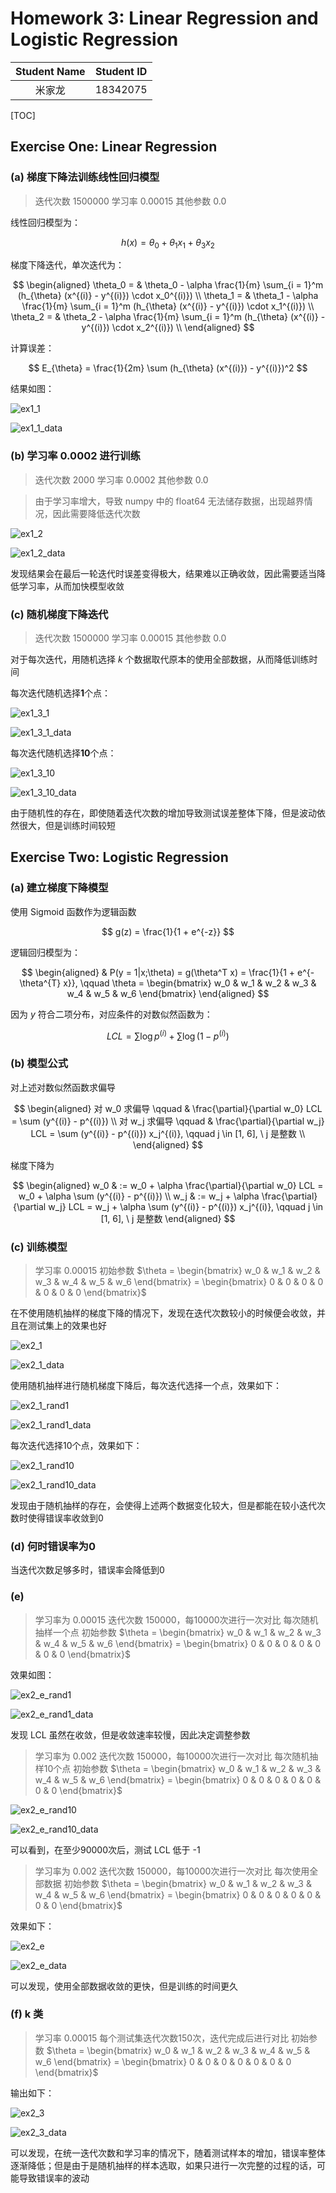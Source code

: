 # Homework 3: Linear Regression and Logistic Regression

| Student Name | Student ID |
| :----------: | :--------: |
|    米家龙    |  18342075  |

[TOC]

## Exercise One: Linear Regression

### (a) 梯度下降法训练线性回归模型

> 迭代次数 1500000
> 学习率 0.00015
> 其他参数 0.0

线性回归模型为：

$$
h(x) = \theta_0 + \theta_1 x_1 + \theta_3 x_2
$$

梯度下降迭代，单次迭代为：

$$
\begin{aligned}
  \theta_0 = & \theta_0 - \alpha \frac{1}{m} \sum_{i = 1}^m (h_{\theta} (x^{(i)} - y^{(i)}) \cdot x_0^{(i)}) \\
  \theta_1 = & \theta_1 - \alpha \frac{1}{m} \sum_{i = 1}^m (h_{\theta} (x^{(i)} - y^{(i)}) \cdot x_1^{(i)}) \\
  \theta_2 = & \theta_2 - \alpha \frac{1}{m} \sum_{i = 1}^m (h_{\theta} (x^{(i)} - y^{(i)}) \cdot x_2^{(i)}) \\
\end{aligned}
$$

计算误差：

$$
E_{\theta} = \frac{1}{2m} \sum (h_{\theta} (x^{(i)}) - y^{(i)})^2
$$

结果如图：

![ex1_1](./img/ex1_1.png)

![ex1_1_data](./img/ex1_1_data.png)

### (b) 学习率 0.0002 进行训练

> 迭代次数 2000
> 学习率 0.0002
> 其他参数 0.0

> 由于学习率增大，导致 numpy 中的 float64 无法储存数据，出现越界情况，因此需要降低迭代次数

![ex1_2](./img/ex1_2_1500_100.png)

![ex1_2_data](./img/ex1_2_1500_100_data.png)

发现结果会在最后一轮迭代时误差变得极大，结果难以正确收敛，因此需要适当降低学习率，从而加快模型收敛

### (c) 随机梯度下降迭代

> 迭代次数 1500000
> 学习率 0.00015
> 其他参数 0.0

对于每次迭代，用随机选择 $k$ 个数据取代原本的使用全部数据，从而降低训练时间

每次迭代随机选择**1**个点：

![ex1_3_1](./img/ex1_3_1.png)

![ex1_3_1_data](./img/ex1_3_1_data.png)

每次迭代随机选择**10**个点：

![ex1_3_10](./img/ex1_3_10.png)

![ex1_3_10_data](./img/ex1_3_10_data.png)

由于随机性的存在，即使随着迭代次数的增加导致测试误差整体下降，但是波动依然很大，但是训练时间较短

## Exercise Two: Logistic Regression

### (a) 建立梯度下降模型

使用 Sigmoid 函数作为逻辑函数

$$
  g(z) = \frac{1}{1 + e^{-z}}
$$

逻辑回归模型为：

$$
\begin{aligned}
  & P(y = 1|x;\theta) = g(\theta^T x) = \frac{1}{1 + e^{-\theta^{T} x}}, \qquad
  \theta = \begin{bmatrix}
    w_0 & w_1 & w_2 & w_3 & w_4 & w_5 & w_6
  \end{bmatrix}
\end{aligned}
$$

因为 $y$ 符合二项分布，对应条件的对数似然函数为：

$$
  LCL = \sum \log p^{(i)} + \sum \log (1 - p^{(i)})
$$

### (b) 模型公式

对上述对数似然函数求偏导

$$
\begin{aligned}
  对 w_0 求偏导 \qquad & \frac{\partial}{\partial w_0} LCL = \sum (y^{(i)} - p^{(i)}) \\
  对 w_j 求偏导 \qquad & \frac{\partial}{\partial w_j} LCL = \sum (y^{(i)} - p^{(i)}) x_j^{(i)}, \qquad j \in [1, 6], \ j 是整数 \\
\end{aligned}
$$

梯度下降为

$$
\begin{aligned}
  w_0 & := w_0 + \alpha \frac{\partial}{\partial w_0} LCL = w_0 + \alpha \sum (y^{(i)} - p^{(i)}) \\
  w_j & := w_j + \alpha \frac{\partial}{\partial w_j} LCL = w_j + \alpha \sum (y^{(i)} - p^{(i)}) x_j^{(i)}, \qquad j \in [1, 6], \ j 是整数
\end{aligned}
$$

### (c) 训练模型

> 学习率 0.00015
> 初始参数 $\theta = \begin{bmatrix} w_0 & w_1 & w_2 & w_3 & w_4 & w_5 & w_6 \end{bmatrix} = \begin{bmatrix} 0 & 0 & 0 & 0 & 0 & 0 & 0 \end{bmatrix}$

在不使用随机抽样的梯度下降的情况下，发现在迭代次数较小的时候便会收敛，并且在测试集上的效果也好

![ex2_1](./img/ex2_1.png)

![ex2_1_data](./img/ex2_1_data.png)

使用随机抽样进行随机梯度下降后，每次迭代选择一个点，效果如下：

![ex2_1_rand1](./img/ex2_1_rand1.png)

![ex2_1_rand1_data](./img/ex2_1_rand1_data.png)

每次迭代选择10个点，效果如下：

![ex2_1_rand10](./img/ex2_1_rand10.png)

![ex2_1_rand10_data](./img/ex2_1_rand103_data.png)

发现由于随机抽样的存在，会使得上述两个数据变化较大，但是都能在较小迭代次数时使得错误率收敛到0

### (d) 何时错误率为0

当迭代次数足够多时，错误率会降低到0

### (e)

> 学习率为 0.00015
> 迭代次数 150000，每10000次进行一次对比
> 每次随机抽样一个点
> 初始参数 $\theta = \begin{bmatrix} w_0 & w_1 & w_2 & w_3 & w_4 & w_5 & w_6 \end{bmatrix} = \begin{bmatrix} 0 & 0 & 0 & 0 & 0 & 0 & 0 \end{bmatrix}$


效果如图：

![ex2_e_rand1](./img/ex2_e_rand1.png)

![ex2_e_rand1_data](./img/ex2_e_rand1_data.png)

发现 LCL 虽然在收敛，但是收敛速率较慢，因此决定调整参数

> 学习率为 0.002
> 迭代次数 150000，每10000次进行一次对比
> 每次随机抽样10个点
> 初始参数 $\theta = \begin{bmatrix} w_0 & w_1 & w_2 & w_3 & w_4 & w_5 & w_6 \end{bmatrix} = \begin{bmatrix} 0 & 0 & 0 & 0 & 0 & 0 & 0 \end{bmatrix}$


![ex2_e_rand10](./img/ex2_e_rand10.png)

![ex2_e_rand10_data](./img/ex2_e_rand10_data.png)

可以看到，在至少90000次后，测试 LCL 低于 -1

> 学习率为 0.002
> 迭代次数 150000，每10000次进行一次对比
> 每次使用全部数据
> 初始参数 $\theta = \begin{bmatrix} w_0 & w_1 & w_2 & w_3 & w_4 & w_5 & w_6 \end{bmatrix} = \begin{bmatrix} 0 & 0 & 0 & 0 & 0 & 0 & 0 \end{bmatrix}$


效果如下：

![ex2_e](./img/ex2_e.png)

![ex2_e_data](./img/ex2_e_data.png)

可以发现，使用全部数据收敛的更快，但是训练的时间更久

### (f) k 类

> 学习率 0.00015
> 每个测试集迭代次数150次，迭代完成后进行对比
> 初始参数 $\theta = \begin{bmatrix} w_0 & w_1 & w_2 & w_3 & w_4 & w_5 & w_6 \end{bmatrix} = \begin{bmatrix} 0 & 0 & 0 & 0 & 0 & 0 & 0 \end{bmatrix}$

输出如下：

![ex2_3](./img/ex2_3.png)

![ex2_3_data](./img/ex2_3_data.png)

可以发现，在统一迭代次数和学习率的情况下，随着测试样本的增加，错误率整体逐渐降低；但是由于是随机抽样的样本选取，如果只进行一次完整的过程的话，可能导致错误率的波动